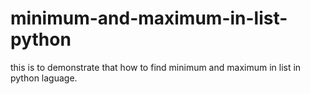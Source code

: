 # minimum-and-maximum-in-list-python
this is to demonstrate that how to find minimum and maximum in list in python laguage.
